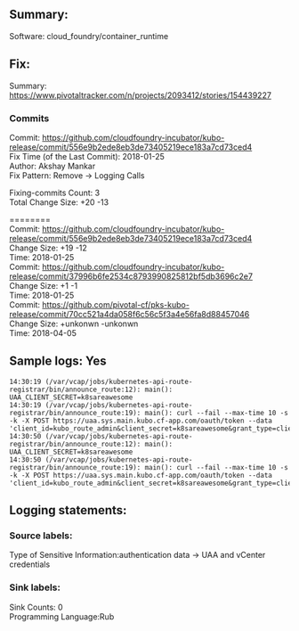 ## Summary:  
Software: cloud_foundry/container_runtime  
## Fix:  
Summary: https://www.pivotaltracker.com/n/projects/2093412/stories/154439227  
  
### Commits  
Commit: https://github.com/cloudfoundry-incubator/kubo-release/commit/556e9b2ede8eb3de73405219ece183a7cd73ced4  
Fix Time (of the Last Commit): 2018-01-25  
Author: Akshay Mankar  
Fix Pattern: Remove -> Logging Calls  
  
Fixing-commits Count: 3  
Total Change Size: +20 -13  

========  
Commit: https://github.com/cloudfoundry-incubator/kubo-release/commit/556e9b2ede8eb3de73405219ece183a7cd73ced4  
Change Size: +19 -12  
Time: 2018-01-25  
Commit: https://github.com/cloudfoundry-incubator/kubo-release/commit/37996b6fe2534c8793990825812bf5db3696c2e7  
Change Size: +1 -1  
Time: 2018-01-25  
Commit: https://github.com/pivotal-cf/pks-kubo-release/commit/70cc521a4da058f6c56c5f3a4e56fa8d88457046  
Change Size: +unkonwn -unkonwn  
Time: 2018-04-05  
  
## Sample logs: Yes  
```  
14:30:19 (/var/vcap/jobs/kubernetes-api-route-registrar/bin/announce_route:12): main(): UAA_CLIENT_SECRET=k8sareawesome  
14:30:19 (/var/vcap/jobs/kubernetes-api-route-registrar/bin/announce_route:19): main(): curl --fail --max-time 10 -s -k -X POST https://uaa.sys.main.kubo.cf-app.com/oauth/token --data 'client_id=kubo_route_admin&client_secret=k8sareawesome&grant_type=client_credentials&response_type=token'  
14:30:50 (/var/vcap/jobs/kubernetes-api-route-registrar/bin/announce_route:12): main(): UAA_CLIENT_SECRET=k8sareawesome  
14:30:50 (/var/vcap/jobs/kubernetes-api-route-registrar/bin/announce_route:19): main(): curl --fail --max-time 10 -s -k -X POST https://uaa.sys.main.kubo.cf-app.com/oauth/token --data 'client_id=kubo_route_admin&client_secret=k8sareawesome&grant_type=client_credentials&response_type=token'  
```  
## Logging statements:  
### Source labels:  
Type of Sensitive Information:authentication data -> UAA and vCenter credentials  
### Sink labels:  
Sink Counts: 0  
Programming Language:Rub  
